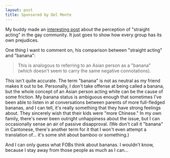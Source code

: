 ```yaml
---
layout: post
title: Sponsored by Del Monte
---
```


My buddy made an [interesting post](http://logicalwaste.blogspot.com/2007/02/str8-acting-omg-wtf.html "interesting post") about the perception of "straight acting" in the gay community. It just goes to show how every group has its own prejudices.  
  
One thing I want to comment on, his comparison between "straight acting" and "banana":  

> This is analogous to referring to an Asian person as a "banana" (which doesn't seem to carry the same negative connotations).  
  
This isn't quite accurate. The term "banana" is not as neutral as my friend makes it out to be. Personally, I don't take offense at being called a banana, but the whole concept of an Asian person acting white can be the cause of some friction. My banana status is ambiguous enough that sometimes I've been able to listen in at conversations between parents of more full-fledged bananas, and I can tell, it's really something that they have strong feelings about. They sincerely wish that their kids were "more Chinese." In my own family, there's never been outright unhappiness about the issue, but I can occasionally sense an air of passive disapproval. (We don't call it "banana" in Cantonese, there's another term for it that I won't even attempt a translation of... it's some shit about bamboo or something.)  
  
And I can only guess what FOBs think about bananas. I wouldn't know, because I stay away from those people as much as I can...